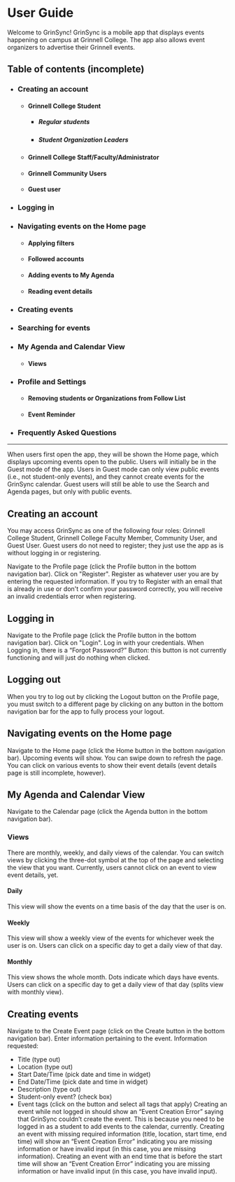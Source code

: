 # User Guide
Welcome to GrinSync! GrinSync is a mobile app that displays events happening on campus at Grinnell College. The app also allows event organizers to advertise their Grinnell events.

## Table of contents (incomplete)
- ### Creating an account
  - #### Grinnell College Student
    - ##### Regular students
    - ##### Student Organization Leaders
  - #### Grinnell College Staff/Faculty/Administrator
  - #### Grinnell Community Users
  - #### Guest user
- ### Logging in
- ### Navigating events on the Home page
  - #### Applying filters
  - #### Followed accounts
  - #### Adding events to My Agenda
  - #### Reading event details
- ### Creating events
- ### Searching for events
- ### My Agenda and Calendar View
  - #### Views
- ### Profile and Settings
  - #### Removing students or Organizations from Follow List
  - #### Event Reminder
- ### Frequently Asked Questions

---

When users first open the app, they will be shown the Home page, which displays upcoming events open to the public. Users will initially be in the Guest mode of the app. Users in Guest mode can only view public events (i.e., not student-only events), and they cannot create events for the GrinSync calendar. Guest users will still be able to use the Search and Agenda pages, but only with public events. 

## Creating an account
You may access GrinSync as one of the following four roles: Grinnell College Student, Grinnell College Faculty Member, Community User, and Guest User. Guest users do not need to register; they just use the app as is without logging in or registering. 

Navigate to the Profile page (click the Profile button in the bottom navigation bar). Click on "Register". Register as whatever user you are by entering the requested information. 
If you try to Register with an email that is already in use or don't confirm your password correctly, you will receive an invalid credentials error when registering.

## Logging in
Navigate to the Profile page (click the Profile button in the bottom navigation bar). Click on "Login". Log in with your credentials. 
When Logging in, there is a “Forgot Password?” Button: this button is not currently functioning and will just do nothing when clicked.

## Logging out
When you try to log out by clicking the Logout button on the Profile page, you must switch to a different page by clicking on any button in the bottom navigation bar for the app to fully process your logout. 

## Navigating events on the Home page
Navigate to the Home page (click the Home button in the bottom navigation bar). Upcoming events will show. You can swipe down to refresh the page. You can click on various events to show their event details (event details page is still incomplete, however).

## My Agenda and Calendar View
Navigate to the Calendar page (click the Agenda button in the bottom navigation bar). 
### Views
There are monthly, weekly, and daily views of the calendar. You can switch views by clicking the three-dot symbol at the top of the page and selecting the view that you want. Currently, users cannot click on an event to view event details, yet. 
#### Daily 
This view will show the events on a time basis of the day that the user is on.
#### Weekly
This view will show a weekly view of the events for whichever week the user is on. Users can click on a specific day to get a daily view of that day.  
#### Monthly
This view shows the whole month. Dots indicate which days have events. Users can click on a specific day to get a daily view of that day (splits view with monthly view). 

## Creating events
Navigate to the Create Event page (click on the Create button in the bottom navigation bar). 
Enter information pertaining to the event. Information requested: 
- Title (type out)
- Location (type out)
- Start Date/Time (pick date and time in widget)
- End Date/Time (pick date and time in widget)
- Description (type out)
- Student-only event? (check box)
- Event tags (click on the button and select all tags that apply)
Creating an event while not logged in should show an “Event Creation Error” saying that GrinSync couldn’t create the event. This is because you need to be logged in as a student to add events to the calendar, currently.
Creating an event with missing required information (title, location, start time, end time) will show an “Event Creation Error” indicating you are missing information or have invalid input (in this case, you are missing information). 
Creating an event with an end time that is before the start time will show an “Event Creation Error” indicating you are missing information or have invalid input (in this case, you have invalid input). 
